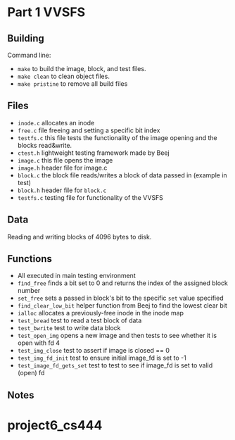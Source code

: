# Part 1 VVSFS

## Building

Command line:

* `make` to build the image, block, and test files.
* `make clean` to clean object files.
* `make pristine` to remove all build files

## Files
* `inode.c` allocates an inode
* `free.c` file freeing and setting a specific bit index
* `testfs.c` this file tests the functionality of the image opening and the blocks read&write.
* `ctest.h` lightweight testing framework made by Beej
* `image.c` this file opens the image 
* `image.h` header file for image.c
* `block.c` the block file reads/writes a block of data passed in (example in test)
* `block.h` header file for `block.c`
* `testfs.c` testing file for functionality of the VVSFS

## Data
Reading and writing blocks of 4096 bytes to disk. 

## Functions

* All executed in main testing environment
* `find_free` finds a bit set to 0 and returns the index of the assigned block number
* `set_free` sets a passed in block's bit to the specific  `set` value specified
* `find_clear_low_bit` helper function from Beej to find the lowest clear bit
* `ialloc` allocates a previously-free inode in the inode map
* `test_bread` test to read a test block of data
* `test_bwrite` test to write data block 
* `test_open_img` opens a new image and then tests to see whether it is open with fd 4
* `test_img_close` test to assert if image is closed == 0
* `test_img_fd_init` test to ensure initial image_fd is set to -1
* `test_image_fd_gets_set` test to test to see if image_fd is set to valid (open) fd

## Notes
# project6_cs444
